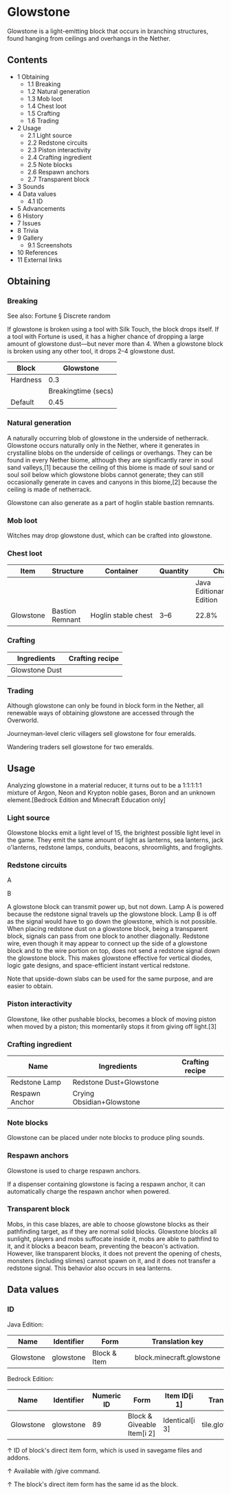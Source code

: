 # Glowstone
Glowstone is a light-emitting block that occurs in branching structures, found hanging from ceilings and overhangs in the Nether.

## Contents
- 1 Obtaining
	- 1.1 Breaking
	- 1.2 Natural generation
	- 1.3 Mob loot
	- 1.4 Chest loot
	- 1.5 Crafting
	- 1.6 Trading
- 2 Usage
	- 2.1 Light source
	- 2.2 Redstone circuits
	- 2.3 Piston interactivity
	- 2.4 Crafting ingredient
	- 2.5 Note blocks
	- 2.6 Respawn anchors
	- 2.7 Transparent block
- 3 Sounds
- 4 Data values
	- 4.1 ID
- 5 Advancements
- 6 History
- 7 Issues
- 8 Trivia
- 9 Gallery
	- 9.1 Screenshots
- 10 References
- 11 External links

## Obtaining
### Breaking
See also: Fortune § Discrete random

If glowstone is broken using a tool with Silk Touch, the block drops itself. If a tool with Fortune is used, it has a higher chance of dropping a large amount of glowstone dust—but never more than 4. When a glowstone block is broken using any other tool, it drops 2–4 glowstone dust. 

| Block    | Glowstone           |
|----------|---------------------|
| Hardness | 0.3                 |
|          | Breakingtime (secs) |
| Default  | 0.45                |

### Natural generation
A naturally occurring blob of glowstone in the underside of netherrack.
Glowstone occurs naturally only in the Nether, where it generates in crystalline blobs on the underside of ceilings or overhangs. They can be found in every Nether biome, although they are significantly rarer in soul sand valleys,[1] because the ceiling of this biome is made of soul sand or soul soil below which glowstone blobs cannot generate; they can still occasionally generate in caves and canyons in this biome,[2] because the ceiling is made of netherrack.

Glowstone can also generate as a part of hoglin stable bastion remnants.


### Mob loot
Witches may drop glowstone dust, which can be crafted into glowstone.

### Chest loot
| Item      | Structure       | Container           | Quantity | Chance                         |
|-----------|-----------------|---------------------|----------|--------------------------------|
|           |                 |                     |          | Java EditionandBedrock Edition |
| Glowstone | Bastion Remnant | Hoglin stable chest | 3–6      | 22.8%                          |

### Crafting
| Ingredients    | Crafting recipe |
|----------------|-----------------|
| Glowstone Dust |                 |

### Trading
Although glowstone can only be found in block form in the Nether, all renewable ways of obtaining glowstone are accessed through the Overworld.

Journeyman-level cleric villagers sell glowstone for four emeralds.

Wandering traders sell glowstone for two emeralds.

## Usage
Analyzing glowstone in a material reducer, it turns out to be a 1:1:1:1:1 mixture of Argon, Neon and Krypton noble gases, Boron and an unknown element.‌[Bedrock Edition and Minecraft Education  only]

### Light source
Glowstone blocks emit a light level of 15, the brightest possible light level in the game. They emit the same amount of light as lanterns, sea lanterns, jack o'lanterns, redstone lamps, conduits, beacons, shroomlights, and froglights.

### Redstone circuits









A












































B












A glowstone block can transmit power up, but not down. Lamp A is powered because the redstone signal travels up the glowstone block. Lamp B is off as the signal would have to go down the glowstone, which is not possible.
When placing redstone dust on a glowstone block, being a transparent block, signals can pass from one block to another diagonally. Redstone wire, even though it may appear to connect up the side of a glowstone block and to the wire portion on top, does not send a redstone signal down the glowstone block. This makes glowstone effective for vertical diodes, logic gate designs, and space-efficient instant vertical redstone.

Note that upside-down slabs can be used for the same purpose, and are easier to obtain.

### Piston interactivity
Glowstone, like other pushable blocks, becomes a block of moving piston when moved by a piston; this momentarily stops it from giving off light.[3]

### Crafting ingredient
| Name           | Ingredients               | Crafting recipe |
|----------------|---------------------------|-----------------|
| Redstone Lamp  | Redstone Dust+Glowstone   |                 |
| Respawn Anchor | Crying Obsidian+Glowstone |                 |

### Note blocks
Glowstone can be placed under note blocks to produce pling sounds.

### Respawn anchors
Glowstone is used to charge respawn anchors.

If a dispenser containing glowstone is facing a respawn anchor, it can automatically charge the respawn anchor when powered.

### Transparent block
Mobs, in this case blazes, are able to choose glowstone blocks as their pathfinding target, as if they are normal solid blocks.
Glowstone blocks all sunlight, players and mobs suffocate inside it, mobs are able to pathfind to it, and it blocks a beacon beam, preventing the beacon's activation. However, like transparent blocks, it does not prevent the opening of chests, monsters (including slimes) cannot spawn on it, and it does not transfer a redstone signal. This behavior also occurs in sea lanterns.

## Data values
### ID
Java Edition:

| Name      | Identifier | Form         | Translation key           |
|-----------|------------|--------------|---------------------------|
| Glowstone | glowstone  | Block & Item | block.minecraft.glowstone |

Bedrock Edition:

| Name      | Identifier | Numeric ID | Form                       | Item ID[i 1]   | Translation key     |
|-----------|------------|------------|----------------------------|----------------|---------------------|
| Glowstone | glowstone  | 89         | Block & Giveable Item[i 2] | Identical[i 3] | tile.glowstone.name |


↑ ID of block's direct item form, which is used in savegame files and addons.

↑ Available with /give command.

↑ The block's direct item form has the same id as the block.


